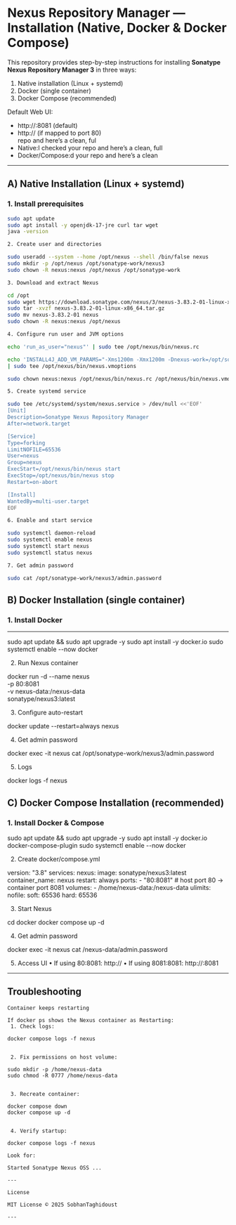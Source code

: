 
# Nexus Repository Manager — Installation (Native, Docker & Docker Compose)

This repository provides step-by-step instructions for installing **Sonatype Nexus Repository Manager 3** in three ways:

1. Native installation (Linux + systemd)  
2. Docker (single container)  
3. Docker Compose (recommended)

Default Web UI:  
- http://<server-ip>:8081 (default)  
- http://<server-ip> (if mapped to port 80)  
 repo and here’s a clean, ful 
- Native:I checked your repo and here’s a clean, full 
- Docker/Compose:d your repo and here’s a clean 

---

## A) Native Installation (Linux + systemd)

### 1. Install prerequisites
```bash
sudo apt update
sudo apt install -y openjdk-17-jre curl tar wget
java -version

2. Create user and directories

sudo useradd --system --home /opt/nexus --shell /bin/false nexus
sudo mkdir -p /opt/nexus /opt/sonatype-work/nexus3
sudo chown -R nexus:nexus /opt/nexus /opt/sonatype-work

3. Download and extract Nexus

cd /opt
sudo wget https://download.sonatype.com/nexus/3/nexus-3.83.2-01-linux-x86_64.tar.gz
sudo tar -xvzf nexus-3.83.2-01-linux-x86_64.tar.gz
sudo mv nexus-3.83.2-01 nexus
sudo chown -R nexus:nexus /opt/nexus

4. Configure run user and JVM options

echo 'run_as_user="nexus"' | sudo tee /opt/nexus/bin/nexus.rc

echo 'INSTALL4J_ADD_VM_PARAMS="-Xms1200m -Xmx1200m -Dnexus-work=/opt/sonatype-work/nexus3 -Djava.io.tmpdir=/opt/sonatype-work/nexus3/tmp"' \
| sudo tee /opt/nexus/bin/nexus.vmoptions

sudo chown nexus:nexus /opt/nexus/bin/nexus.rc /opt/nexus/bin/nexus.vmoptions

5. Create systemd service

sudo tee /etc/systemd/system/nexus.service > /dev/null <<'EOF'
[Unit]
Description=Sonatype Nexus Repository Manager
After=network.target

[Service]
Type=forking
LimitNOFILE=65536
User=nexus
Group=nexus
ExecStart=/opt/nexus/bin/nexus start
ExecStop=/opt/nexus/bin/nexus stop
Restart=on-abort

[Install]
WantedBy=multi-user.target
EOF

6. Enable and start service

sudo systemctl daemon-reload
sudo systemctl enable nexus
sudo systemctl start nexus
sudo systemctl status nexus

7. Get admin password

sudo cat /opt/sonatype-work/nexus3/admin.password

```
## B) Docker Installation (single container)

### 1. Install Docker
---
sudo apt update && sudo apt upgrade -y
sudo apt install -y docker.io
sudo systemctl enable --now docker

2. Run Nexus container

docker run -d --name nexus \
  -p 80:8081 \
  -v nexus-data:/nexus-data \
  sonatype/nexus3:latest

3. Configure auto-restart

docker update --restart=always nexus

4. Get admin password

docker exec -it nexus cat /opt/sonatype-work/nexus3/admin.password

5. Logs

docker logs -f nexus

  
## C) Docker Compose Installation (recommended)

### 1. Install Docker & Compose

sudo apt update && sudo apt upgrade -y
sudo apt install -y docker.io docker-compose-plugin
sudo systemctl enable --now docker

2. Create docker/compose.yml

version: "3.8"
services:
  nexus:
    image: sonatype/nexus3:latest
    container_name: nexus
    restart: always
    ports:
      - "80:8081"   # host port 80 → container port 8081
    volumes:
      - /home/nexus-data:/nexus-data
    ulimits:
      nofile:
        soft: 65536
        hard: 65536

3. Start Nexus

cd docker
docker compose up -d

4. Get admin password

docker exec -it nexus cat /nexus-data/admin.password

5. Access UI
 • If using 80:8081: http://<server-ip>
 • If using 8081:8081: http://<server-ip>:8081

---

## Troubleshooting
```
Container keeps restarting

If docker ps shows the Nexus container as Restarting:
 1. Check logs:

docker compose logs -f nexus


 2. Fix permissions on host volume:

sudo mkdir -p /home/nexus-data
sudo chmod -R 0777 /home/nexus-data


 3. Recreate container:

docker compose down
docker compose up -d


 4. Verify startup:

docker compose logs -f nexus

Look for:

Started Sonatype Nexus OSS ...

---

License

MIT License © 2025 SobhanTaghidoust

---
